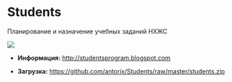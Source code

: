 # Students

Планирование и назначение учебных заданий НХЖС

![](https://4.bp.blogspot.com/-FIdkh13rztg/WcwElmOY5_I/AAAAAAABVBY/X22peEJ4RxcisVyWu9zXJbBznUF87bDawCLcBGAs/s1600/screenshot.png)

* **Информация:**
http://studentsprogram.blogspot.com

* **Загрузка:**
https://github.com/antorix/Students/raw/master/students.zip
